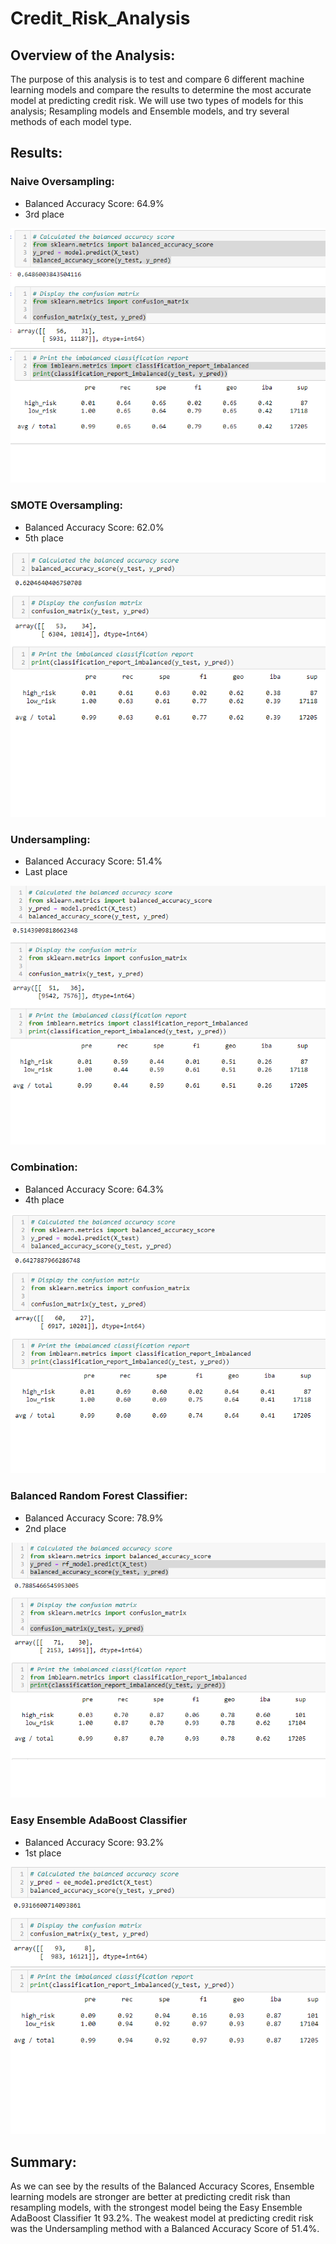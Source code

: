 # Credit_Risk_Analysis

## Overview of the Analysis:

The purpose of this analysis is to test and compare 6 different machine learning models and compare the results to determine the most accurate model at predicting credit risk.  We will use two types of models for this analysis; Resampling models and Ensemble models, and try several methods of each model type.

## Results:
### Naive Oversampling:

  - Balanced Accuracy Score: 64.9%
  - 3rd place
  
![This is an image](https://github.com/BNew2022/Credit_Risk_Analysis/blob/main/Images/Naive_Random_Oversampling.png)

### SMOTE Oversampling:

  - Balanced Accuracy Score: 62.0%
  - 5th place

![This is an image](https://github.com/BNew2022/Credit_Risk_Analysis/blob/main/Images/SMOTE_Oversampling.png)

### Undersampling:

  - Balanced Accuracy Score: 51.4% 
  - Last place

![This is an image](https://github.com/BNew2022/Credit_Risk_Analysis/blob/main/Images/Undersampling.png)

### Combination:

  - Balanced Accuracy Score: 64.3%
  - 4th place

![This is an image](https://github.com/BNew2022/Credit_Risk_Analysis/blob/main/Images/Combination.png)

### Balanced Random Forest Classifier:

  - Balanced Accuracy Score: 78.9%
  - 2nd place

![This is an image](https://github.com/BNew2022/Credit_Risk_Analysis/blob/main/Images/Balanced_Random_Forest_Classifier.png)

### Easy Ensemble AdaBoost Classifier

  - Balanced Accuracy Score: 93.2%
  - 1st place

![This is an image](https://github.com/BNew2022/Credit_Risk_Analysis/blob/main/Images/Easy_Ensemble_AdaBoost_Classifier.png)


## Summary:

As we can see by the results of the Balanced Accuracy Scores, Ensemble learning models are stronger are better at predicting credit risk than resampling models, with the strongest model being the Easy Ensemble AdaBoost Classifier 1t 93.2%.  The weakest model at predicting credit risk was the Undersampling method with a Balanced Accuracy Score of 51.4%.
